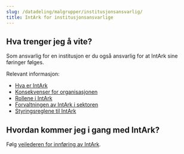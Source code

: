 ```yaml
---
slug: /datadeling/malgrupper/institusjonsansvarlig/
title: IntArk for institusjonsansvarlige
---
```


## Hva trenger jeg å vite?

Som ansvarlig for en institusjon er du også ansvarlig for at IntArk sine
føringer følges.

Relevant informasjon:

* [Hva er IntArk](/docs/datadeling/hva-er)
* [Konsekvenser for organisasjonen](/docs/datadeling/hva-er/konsekvenser)
* [Rollene i IntArk](/docs/datadeling/hva-er/roller)
* [Forvaltningen av IntArk i sektoren](/docs/datadeling/forvaltning)
* [Styringsreglene til IntArk](/docs/datadeling/styringsregler)


## Hvordan kommer jeg i gang med IntArk?

Følg [veilederen for innføring av IntArk](/docs/datadeling/veiledere/innforing).
